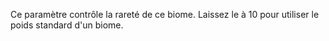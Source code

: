 Ce paramètre contrôle la rareté de ce biome. Laissez le à 10 pour utiliser le poids standard d'un biome.